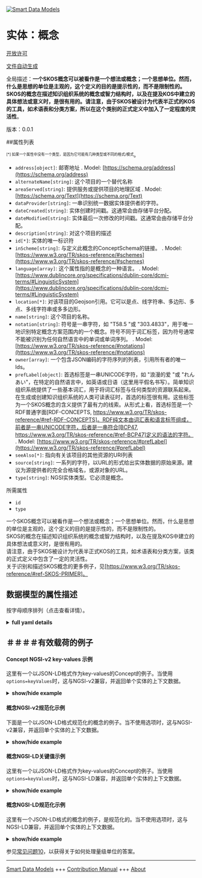 <!-- 10-Header -->  
[![Smart Data Models](https://smartdatamodels.org/wp-content/uploads/2022/01/SmartDataModels_logo.png "Logo")](https://smartdatamodels.org)  
实体：概念  
=====<!-- /10-Header -->  
<!-- 15-License -->  
[开放许可](https://github.com/smart-data-models//dataModel.STAT-DCAT-AP/blob/master/Concept/LICENSE.md)  
[文件自动生成](https://docs.google.com/presentation/d/e/2PACX-1vTs-Ng5dIAwkg91oTTUdt8ua7woBXhPnwavZ0FxgR8BsAI_Ek3C5q97Nd94HS8KhP-r_quD4H0fgyt3/pub?start=false&loop=false&delayms=3000#slide=id.gb715ace035_0_60)  
<!-- /15-License -->  
<!-- 20-Description -->  
全局描述：**一个SKOS概念可以被看作是一个想法或概念；一个思想单位。然而，什么是思想的单位是主观的，这个定义的目的是提示性的，而不是限制性的。SKOS的概念在描述知识组织系统的概念或智力结构时，以及在提及KOS中建立的具体想法或意义时，是很有用的。请注意，由于SKOS被设计为代表半正式的KOS的工具，如术语表和分类方案，所以在这个类别的正式定义中加入了一定程度的灵活性**。  
版本：0.0.1  
<!-- /20-Description -->  
<!-- 30-PropertiesList -->  

##属性列表  

<sup><sub>[*] 如果一个属性中没有一个类型，是因为它可能有几种类型或不同的格式/模式</sub></sup>。  
- `address[object]`: 邮寄地址  . Model: [https://schema.org/address](https://schema.org/address)- `alternateName[string]`: 这个项目的一个替代名称  - `areaServed[string]`: 提供服务或提供项目的地理区域  . Model: [https://schema.org/Text](https://schema.org/Text)- `dataProvider[string]`: 一串识别统一数据实体提供者的字符。  - `dateCreated[string]`: 实体创建时间戳。这通常会由存储平台分配。  - `dateModified[string]`: 实体最后一次修改的时间戳。这通常会由存储平台分配。  - `description[string]`: 对这个项目的描述  - `id[*]`: 实体的唯一标识符  - `inScheme[string]`: 与定义此概念的ConceptSchema的链接。  . Model: [https://www.w3.org/TR/skos-reference/#schemes](https://www.w3.org/TR/skos-reference/#schemes)- `language[array]`: 这个属性指的是概念的一种语言。  . Model: [https://www.dublincore.org/specifications/dublin-core/dcmi-terms/#LinguisticSystem](https://www.dublincore.org/specifications/dublin-core/dcmi-terms/#LinguisticSystem)- `location[*]`: 对该项目的Geojson引用。它可以是点、线字符串、多边形、多点、多线字符串或多多边形。  - `name[string]`: 这个项目的名称。  - `notation[string]`: 符号是一串字符，如 "T58.5 "或 "303.4833"，用于唯一地识别特定概念方案范围内的一个概念。符号不同于词汇标签，因为符号通常不能被识别为任何自然语言中的单词或单词序列。  . Model: [https://www.w3.org/TR/skos-reference/#notations](https://www.w3.org/TR/skos-reference/#notations)- `owner[array]`: 一个包含JSON编码的字符序列的列表，引用所有者的唯一Ids。  - `prefLabel[object]`: 首选标签是一串UNICODE字符，如 "浪漫的爱 "或 "れんあい"，在特定的自然语言中，如英语或日语（这里用平假名书写）。简单知识组织系统提供了一些基本词汇，用于将词汇标签与任何类型的资源联系起来。在生成或创建知识组织系统的人类可读表征时，首选的标签很有用。这些标签为一个SKOS概念的含义提供了最有力的线索。从形式上看，首选标签是一个RDF普通字面[RDF-CONCEPTS, https://www.w3.org/TR/skos-reference/#ref-RDF-CONCEPTS]。RDF纯文本由词汇表和语言标签组成，前者是一串UNICODE字符，后者是一串符合[BCP47, https://www.w3.org/TR/skos-reference/#ref-BCP47]定义的语法的字符。  . Model: [https://www.w3.org/TR/skos-reference/#prefLabel](https://www.w3.org/TR/skos-reference/#prefLabel)- `seeAlso[*]`: 指向有关该项目的其他资源的URI列表  - `source[string]`: 一系列的字符，以URL的形式给出实体数据的原始来源。建议为源提供者的完全合格域名，或源对象的URL。  - `type[string]`: NGSI实体类型。它必须是概念。  <!-- /30-PropertiesList -->  
<!-- 35-RequiredProperties -->  
所需属性  
- `id`  - `type`  <!-- /35-RequiredProperties -->  
<!-- 40-RequiredProperties -->  
一个SKOS概念可以被看作是一个想法或概念；一个思想单位。然而，什么是思想的单位是主观的，这个定义的目的是提示性的，而不是限制性的。  
SKOS的概念在描述知识组织系统的概念或智力结构时，以及在提及KOS中建立的具体想法或意义时，是很有用的。  
请注意，由于SKOS被设计为代表半正式KOS的工具，如术语表和分类方案，该类的正式定义中包含了一定的灵活性。  
关于识别和描述SKOS概念的更多例子，见[https://www.w3.org/TR/skos-reference/#ref-SKOS-PRIMER]。  
<!-- /40-RequiredProperties -->  
<!-- 50-DataModelHeader -->  
## 数据模型的属性描述  
按字母顺序排列（点击查看详情）。  
<!-- /50-DataModelHeader -->  
<!-- 60-ModelYaml -->  
<details><summary><strong>full yaml details</strong></summary>    
```yaml  
Concept:    
  description: 'A SKOS concept can be viewed as an idea or notion; a unit of thought. However, what constitutes a unit of thought is subjective, and this definition is meant to be suggestive, rather than restrictive. The notion of a SKOS concept is useful when describing the conceptual or intellectual structure of a knowledge organization system, and when referring to specific ideas or meanings established within a KOS. Note that, because SKOS is designed to be a vehicle for representing semi-formal KOS, such as thesauri and classification schemes, a certain amount of flexibility has been built in to the formal definition of this class.'    
  properties:    
    address:    
      description: The mailing address    
      properties:    
        addressCountry:    
          description: 'Property. The country. For example, Spain. Model:''https://schema.org/addressCountry'''    
          type: string    
        addressLocality:    
          description: 'Property. The locality in which the street address is, and which is in the region. Model:''https://schema.org/addressLocality'''    
          type: string    
        addressRegion:    
          description: 'Property. The region in which the locality is, and which is in the country. Model:''https://schema.org/addressRegion'''    
          type: string    
        district:    
          description: 'A district is a type of administrative division that, in some countries, is managed by the local government.'    
          type: string    
        postOfficeBoxNumber:    
          description: 'Property. The post office box number for PO box addresses. For example, 03578. Model:''https://schema.org/postOfficeBoxNumber'''    
          type: string    
        postalCode:    
          description: 'Property. The postal code. For example, 24004. Model:''https://schema.org/https://schema.org/postalCode'''    
          type: string    
        streetAddress:    
          description: 'Property. The street address. Model:''https://schema.org/streetAddress'''    
          type: string    
        streetNr:    
          description: Number identifying a specific property on a public street.    
          type: string    
      type: object    
      x-ngsi:    
        model: https://schema.org/address    
        type: Property    
    alternateName:    
      description: An alternative name for this item    
      type: string    
      x-ngsi:    
        type: Property    
    areaServed:    
      description: The geographic area where a service or offered item is provided    
      type: string    
      x-ngsi:    
        model: https://schema.org/Text    
        type: Property    
    dataProvider:    
      description: A sequence of characters identifying the provider of the harmonised data entity.    
      type: string    
      x-ngsi:    
        type: Property    
    dateCreated:    
      description: Entity creation timestamp. This will usually be allocated by the storage platform.    
      format: date-time    
      type: string    
      x-ngsi:    
        type: Property    
    dateModified:    
      description: Timestamp of the last modification of the entity. This will usually be allocated by the storage platform.    
      format: date-time    
      type: string    
      x-ngsi:    
        type: Property    
    description:    
      description: A description of this item    
      type: string    
      x-ngsi:    
        type: Property    
    id:    
      anyOf: &concept_-_properties_-_owner_-_items_-_anyof    
        - description: Property. Identifier format of any NGSI entity    
          maxLength: 256    
          minLength: 1    
          pattern: ^[\w\-\.\{\}\$\+\*\[\]`|~^@!,:\\]+$    
          type: string    
        - description: Property. Identifier format of any NGSI entity    
          format: uri    
          type: string    
      description: Unique identifier of the entity    
      x-ngsi:    
        type: Property    
    inScheme:    
      description: "Relationship. Model:'https://www.w3.org/TR/skos-reference/#schemes'. Link to the ConceptSchema in which it is defined this Concept."    
      type: string    
      x-ngsi:    
        model: "https://www.w3.org/TR/skos-reference/#schemes"    
        type: Relationship    
    language:    
      description: "Property. Model:'https://www.dublincore.org/specifications/dublin-core/dcmi-terms/#LinguisticSystem'. This property refers to a language of the Concept."    
      items:    
        enum:    
          - en    
          - fr    
          - it    
          - es    
          - de    
          - jp    
          - zh    
        type: string    
      type: array    
      x-ngsi:    
        model: "https://www.dublincore.org/specifications/dublin-core/dcmi-terms/#LinguisticSystem"    
        type: Property    
    location:    
      description: 'Geojson reference to the item. It can be Point, LineString, Polygon, MultiPoint, MultiLineString or MultiPolygon'    
      oneOf:    
        - description: GeoProperty. Geojson reference to the item. Point    
          properties:    
            bbox:    
              items:    
                type: number    
              minItems: 4    
              type: array    
            coordinates:    
              items:    
                type: number    
              minItems: 2    
              type: array    
            type:    
              enum:    
                - Point    
              type: string    
          required:    
            - type    
            - coordinates    
          title: GeoJSON Point    
          type: object    
        - description: GeoProperty. Geojson reference to the item. LineString    
          properties:    
            bbox:    
              items:    
                type: number    
              minItems: 4    
              type: array    
            coordinates:    
              items:    
                items:    
                  type: number    
                minItems: 2    
                type: array    
              minItems: 2    
              type: array    
            type:    
              enum:    
                - LineString    
              type: string    
          required:    
            - type    
            - coordinates    
          title: GeoJSON LineString    
          type: object    
        - description: GeoProperty. Geojson reference to the item. Polygon    
          properties:    
            bbox:    
              items:    
                type: number    
              minItems: 4    
              type: array    
            coordinates:    
              items:    
                items:    
                  items:    
                    type: number    
                  minItems: 2    
                  type: array    
                minItems: 4    
                type: array    
              type: array    
            type:    
              enum:    
                - Polygon    
              type: string    
          required:    
            - type    
            - coordinates    
          title: GeoJSON Polygon    
          type: object    
        - description: GeoProperty. Geojson reference to the item. MultiPoint    
          properties:    
            bbox:    
              items:    
                type: number    
              minItems: 4    
              type: array    
            coordinates:    
              items:    
                items:    
                  type: number    
                minItems: 2    
                type: array    
              type: array    
            type:    
              enum:    
                - MultiPoint    
              type: string    
          required:    
            - type    
            - coordinates    
          title: GeoJSON MultiPoint    
          type: object    
        - description: GeoProperty. Geojson reference to the item. MultiLineString    
          properties:    
            bbox:    
              items:    
                type: number    
              minItems: 4    
              type: array    
            coordinates:    
              items:    
                items:    
                  items:    
                    type: number    
                  minItems: 2    
                  type: array    
                minItems: 2    
                type: array    
              type: array    
            type:    
              enum:    
                - MultiLineString    
              type: string    
          required:    
            - type    
            - coordinates    
          title: GeoJSON MultiLineString    
          type: object    
        - description: GeoProperty. Geojson reference to the item. MultiLineString    
          properties:    
            bbox:    
              items:    
                type: number    
              minItems: 4    
              type: array    
            coordinates:    
              items:    
                items:    
                  items:    
                    items:    
                      type: number    
                    minItems: 2    
                    type: array    
                  minItems: 4    
                  type: array    
                type: array    
              type: array    
            type:    
              enum:    
                - MultiPolygon    
              type: string    
          required:    
            - type    
            - coordinates    
          title: GeoJSON MultiPolygon    
          type: object    
      x-ngsi:    
        type: GeoProperty    
    name:    
      description: The name of this item.    
      type: string    
      x-ngsi:    
        type: Property    
    notation:    
      description: "Property. Model:'https://www.w3.org/TR/skos-reference/#notations'. A notation is a string of characters such as 'T58.5' or '303.4833' used to uniquely identify a concept within the scope of a given concept scheme. A notation is different from a lexical label in that a notation is not normally recognizable as a word or sequence of words in any natural language."    
      type: string    
      x-ngsi:    
        model: "https://www.w3.org/TR/skos-reference/#notations"    
        type: Property    
    owner:    
      description: A List containing a JSON encoded sequence of characters referencing the unique Ids of the owner(s)    
      items:    
        anyOf: *concept_-_properties_-_owner_-_items_-_anyof    
        description: Property. Unique identifier of the entity    
      type: array    
      x-ngsi:    
        type: Property    
    prefLabel:    
      description: "Property. Model:'https://www.w3.org/TR/skos-reference/#prefLabel'. A preferred label is a string of UNICODE characters, such as 'romantic love' or 'れんあい', in a given natural language, such as English or Japanese (written here in hiragana). The Simple Knowledge Organization System provides some basic vocabulary for associating lexical labels with resources of any type. The preferred label is useful when generating or creating human-readable representations of a knowledge organization system. These labels provide the strongest clues as to the meaning of a SKOS concept. Formally, a preferred label is an RDF plain literal [RDF-CONCEPTS, https://www.w3.org/TR/skos-reference/#ref-RDF-CONCEPTS]. An RDF plain literal is composed of a lexical form, which is a string of UNICODE characters, and an optional language tag, which is a string of characters conforming to the syntax defined by [BCP47, https://www.w3.org/TR/skos-reference/#ref-BCP47]."    
      properties:    
        de:    
          type: string    
        en:    
          type: string    
        es:    
          type: string    
        fr:    
          type: string    
        it:    
          type: string    
        jp:    
          type: string    
        zh:    
          type: string    
      type: object    
      x-ngsi:    
        model: "https://www.w3.org/TR/skos-reference/#prefLabel"    
        type: Property    
    seeAlso:    
      description: list of uri pointing to additional resources about the item    
      oneOf:    
        - items:    
            format: uri    
            type: string    
          minItems: 1    
          type: array    
        - format: uri    
          type: string    
      x-ngsi:    
        type: Property    
    source:    
      description: 'A sequence of characters giving the original source of the entity data as a URL. Recommended to be the fully qualified domain name of the source provider, or the URL to the source object.'    
      type: string    
      x-ngsi:    
        type: Property    
    type:    
      description: Property. NGSI Entity type. It has to be Concept.    
      enum:    
        - Concept    
      type: string    
      x-ngsi:    
        type: Property    
  required:    
    - id    
    - type    
  type: object    
  x-derived-from: ""    
  x-disclaimer: 'Redistribution and use in source and binary forms, with or without modification, are permitted  provided that the license conditions are met. Copyleft (c) 2022 Contributors to Smart Data Models Program'    
  x-license-url: https://github.com/smart-data-models/dataModel.STAT-DCAT-AP/blob/master/Concept/LICENSE.md    
  x-model-schema: https://github.com/smart-data-models/dataModel.STAT-DCAT-AP/tree/master/ConceptSTAT-DCAT-AP/schema.json    
  x-model-tags: INTERSTAT    
  x-version: 0.0.1    
```  
</details>    
<!-- /60-ModelYaml -->  
<!-- 70-MiddleNotes -->  
<!-- /70-MiddleNotes -->  
<!-- 80-Examples -->  
## ＃＃＃＃有效载荷的例子  
#### Concept NGSI-v2 key-values 示例  
这里有一个以JSON-LD格式作为key-values的Concept的例子。当使用`options=keyValues`时，这与NGSI-v2兼容，并返回单个实体的上下文数据。  
<details><summary><strong>show/hide example</strong></summary>    
```json  
{  
  "id": "urn:ngsi-ld:Concept:N",  
  "type": "Concept",  
  "language": [  
    "en",  
    "fr"  
  ],  
  "inScheme": "urn:ngsi-ld:ConceptSchema:ajustementsSaisonnier",  
  "prefLabel": {  
    "en": "Neither seasonally adjusted nor calendar adjusted data",  
    "fr": "Non ajustée"  
  },  
  "notation": "N"  
}  
```  
</details>  
#### 概念NGSI-v2规范化示例  
下面是一个以JSON-LD格式规范化的概念的例子。当不使用选项时，这与NGSI-v2兼容，并返回单个实体的上下文数据。  
<details><summary><strong>show/hide example</strong></summary>    
```json  
{  
    "id": "urn:ngsi-ld:Concept:N",  
    "type": "Concept",  
    "language": {  
        "type": "array",  
        "value": [  
            "en",  
            "fr"  
        ]  
    },  
    "inScheme": {  
        "type": "URL",  
        "value": "urn:ngsi-ld:ConceptSchema:ajustementsSaisonnier"  
    },  
    "prefLabel": {  
        "type": "StructuredValue",  
        "value": {  
            "en": "Neither seasonally adjusted nor calendar adjusted data",  
            "fr": "Non ajustée"  
        }  
    },  
    "notation": {  
        "type": "Text",  
        "value": "N"  
    }  
}  
```  
</details>  
#### 概念NGSI-LD关键值示例  
这里有一个以JSON-LD格式作为key-values的Concept的例子。当使用`options=keyValues`时，这与NGSI-LD兼容，并返回单个实体的上下文数据。  
<details><summary><strong>show/hide example</strong></summary>    
```json  
{  
  "id": "urn:ngsi-ld:Concept:N",  
  "type": "Concept",  
  "language": [  
    "en",  
    "fr"  
  ],  
  "inScheme": "urn:ngsi-ld:ConceptSchema:ajustementsSaisonnier",  
  "prefLabel": {  
    "en": "Neither seasonally adjusted nor calendar adjusted data",  
    "fr": "Non ajustÃ©e"  
  },  
  "notation": "N",  
  "@context": [  
    "https://smart-data-models.github.io/dataModel.STAT-DCAT-AP/context.jsonld",  
    "https://uri.etsi.org/ngsi-ld/v1/ngsi-ld-core-context.jsonld"  
  ]  
}  
```  
</details>  
#### 概念NGSI-LD规范化示例  
这里有一个JSON-LD格式的概念的例子，是规范化的。当不使用选项时，这与NGSI-LD兼容，并返回单个实体的上下文数据。  
<details><summary><strong>show/hide example</strong></summary>    
```json  
{  
    "id": "urn:ngsi-ld:Concept:N",  
    "type": "Concept",  
    "language": {  
        "type": "Property",  
        "value": [  
            "en",  
            "fr"  
        ]  
    },  
    "inScheme": {  
        "type": "Relationship",  
        "object": "urn:ngsi-ld:ConceptSchema:ajustementsSaisonnier"  
    },  
    "prefLabel": {  
        "type": "Property",  
        "value": {  
            "en": "Neither seasonally adjusted nor calendar adjusted data",  
            "fr": "Non ajustÃ©e"  
        }  
    },  
    "notation": {  
        "type": "Property",  
        "value": "N"  
    },  
    "@context": [  
        "https://smart-data-models.github.io/dataModel.STAT-DCAT-AP/context.jsonld",  
        "https://uri.etsi.org/ngsi-ld/v1/ngsi-ld-core-context.jsonld"  
    ]  
}  
```  
</details><!-- /80-Examples -->  
<!-- 90-FooterNotes -->  
<!-- /90-FooterNotes -->  
<!-- 95-Units -->  
参见[常见问题10](https://smartdatamodels.org/index.php/faqs/)，以获得关于如何处理量级单位的答案。  
<!-- /95-Units -->  
<!-- 97-LastFooter -->  
---  
[Smart Data Models](https://smartdatamodels.org) +++ [Contribution Manual](https://bit.ly/contribution_manual) +++ [About](https://bit.ly/Introduction_SDM)<!-- /97-LastFooter -->  
